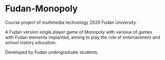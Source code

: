# Fudan-Monopoly
Course project of multimedia technology 2020 Fudan University.

A Fudan version single player game of Monopoly with varioius of games with Fudan elements implanted, aiming to play the role of entertainment and school history education.  

Developed by Fudan undergraduate students.

